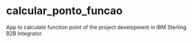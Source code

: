 # calcular_ponto_funcao
App to calculate function point of the project development in IBM Sterling B2B Integrator
